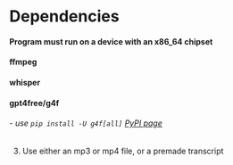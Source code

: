 # Dependencies

#### Program must run on a device with an x86_64 chipset

#### ffmpeg

#### whisper

#### gpt4free/g4f
###### - use ``pip install -U g4f[all]`` [PyPI page](https://pypi.org/project/g4f/)


3) Use either an mp3 or mp4 file, or a premade transcript
